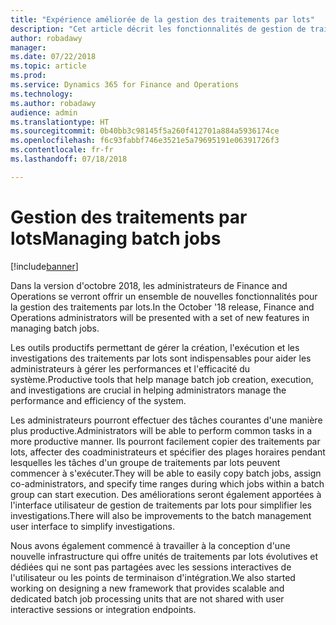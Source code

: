 ```yaml
---
title: "Expérience améliorée de la gestion des traitements par lots"
description: "Cet article décrit les fonctionnalités de gestion de traitements par lots à venir."
author: robadawy
manager: 
ms.date: 07/22/2018
ms.topic: article
ms.prod: 
ms.service: Dynamics 365 for Finance and Operations
ms.technology: 
ms.author: robadawy
audience: admin
ms.translationtype: HT
ms.sourcegitcommit: 0b40bb3c98145f5a260f412701a884a5936174ce
ms.openlocfilehash: f6c93fabbf746e3521e5a79695191e06391726f3
ms.contentlocale: fr-fr
ms.lasthandoff: 07/18/2018

---
```


# <a name="managing-batch-jobs"></a><span data-ttu-id="33a7d-103">Gestion des traitements par lots</span><span class="sxs-lookup"><span data-stu-id="33a7d-103">Managing batch jobs</span></span>

[!include[banner](../../includes/banner.md)]

<span data-ttu-id="33a7d-104">Dans la version d'octobre 2018, les administrateurs de Finance and Operations se verront offrir un ensemble de nouvelles fonctionnalités pour la gestion des traitements par lots.</span><span class="sxs-lookup"><span data-stu-id="33a7d-104">In the October '18 release, Finance and Operations administrators will be presented with a set of new features in managing batch jobs.</span></span>

<span data-ttu-id="33a7d-105">Les outils productifs permettant de gérer la création, l'exécution et les investigations des traitements par lots sont indispensables pour aider les administrateurs à gérer les performances et l'efficacité du système.</span><span class="sxs-lookup"><span data-stu-id="33a7d-105">Productive tools that help manage batch job creation, execution, and investigations are crucial in helping administrators manage the performance and efficiency of the system.</span></span>

<span data-ttu-id="33a7d-106">Les administrateurs pourront effectuer des tâches courantes d'une manière plus productive.</span><span class="sxs-lookup"><span data-stu-id="33a7d-106">Administrators will be able to perform common tasks in a more productive manner.</span></span> <span data-ttu-id="33a7d-107">Ils pourront facilement copier des traitements par lots, affecter des coadministrateurs et spécifier des plages horaires pendant lesquelles les tâches d'un groupe de traitements par lots peuvent commencer à s'exécuter.</span><span class="sxs-lookup"><span data-stu-id="33a7d-107">They will be able to easily copy batch jobs, assign co-administrators, and specify time ranges during which jobs within a batch group can start execution.</span></span> <span data-ttu-id="33a7d-108">Des améliorations seront également apportées à l'interface utilisateur de gestion de traitements par lots pour simplifier les investigations.</span><span class="sxs-lookup"><span data-stu-id="33a7d-108">There will also be improvements to the batch management user interface to simplify investigations.</span></span> 

<span data-ttu-id="33a7d-109">Nous avons également commencé à travailler à la conception d'une nouvelle infrastructure qui offre unités de traitements par lots évolutives et dédiées qui ne sont pas partagées avec les sessions interactives de l'utilisateur ou les points de terminaison d'intégration.</span><span class="sxs-lookup"><span data-stu-id="33a7d-109">We also started working on designing a new framework that provides scalable and dedicated batch job processing units that are not shared with user interactive sessions or integration endpoints.</span></span>  

<!--
### Who uses this feature
This feature is intended for system administrators and power users managing batch jobs. 
## Status
### Availability
Cloud, on-premises
### Regional availability
All regions.
-->

